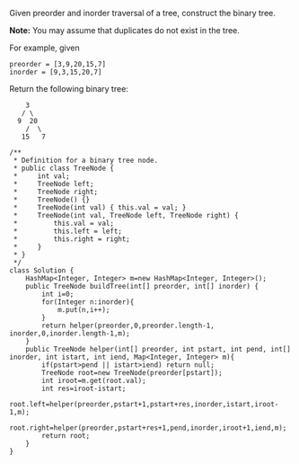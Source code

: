 Given preorder and inorder traversal of a tree, construct the binary tree.

**Note:**
You may assume that duplicates do not exist in the tree.

For example, given

```
preorder = [3,9,20,15,7]
inorder = [9,3,15,20,7]
```

Return the following binary tree:

```
    3
   / \
  9  20
    /  \
   15   7
```



```
/**
 * Definition for a binary tree node.
 * public class TreeNode {
 *     int val;
 *     TreeNode left;
 *     TreeNode right;
 *     TreeNode() {}
 *     TreeNode(int val) { this.val = val; }
 *     TreeNode(int val, TreeNode left, TreeNode right) {
 *         this.val = val;
 *         this.left = left;
 *         this.right = right;
 *     }
 * }
 */
class Solution {
    HashMap<Integer, Integer> m=new HashMap<Integer, Integer>();
    public TreeNode buildTree(int[] preorder, int[] inorder) {
        int i=0;
        for(Integer n:inorder){
            m.put(n,i++);
        }
        return helper(preorder,0,preorder.length-1, inorder,0,inorder.length-1,m);
    }
    public TreeNode helper(int[] preorder, int pstart, int pend, int[] inorder, int istart, int iend, Map<Integer, Integer> m){
        if(pstart>pend || istart>iend) return null;
        TreeNode root=new TreeNode(preorder[pstart]);
        int iroot=m.get(root.val);
        int res=iroot-istart;
        root.left=helper(preorder,pstart+1,pstart+res,inorder,istart,iroot-1,m);
        root.right=helper(preorder,pstart+res+1,pend,inorder,iroot+1,iend,m);
        return root;
    }
}
```

